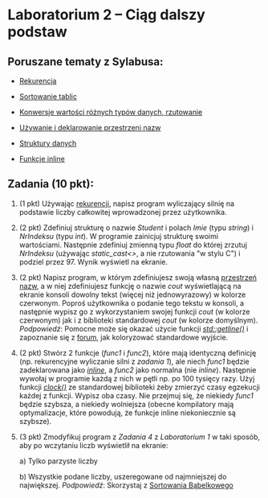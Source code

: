 # Laboratorium 2 – Ciąg dalszy podstaw 

## Poruszane tematy z Sylabusa: 

* [Rekurencja](http://www.algorytm.edu.pl/rekurencja.html)

* [Sortowanie tablic ](https://pl.wikibooks.org/wiki/Kody_%C5%BAr%C3%B3d%C5%82owe/Sortowanie_b%C4%85belkowe)

* [Konwersje wartości różnych typów danych, rzutowanie](https://pl.wikibooks.org/wiki/C%2B%2B/Zmienne#Rzutowanie)

* [Używanie i deklarowanie przestrzeni nazw](https://pl.wikibooks.org/wiki/C%2B%2B/Przestrzenie_nazw)

* [Struktury danych](https://pl.wikibooks.org/wiki/C/Typy_z%C5%82o%C5%BCone#Struktury)

* [Funkcje inline](https://pl.wikibooks.org/wiki/C%2B%2B/Funkcje_inline)



## Zadania (10 pkt): 

1. (1 pkt) Używając [rekurencji](http://www.algorytm.edu.pl/rekurencja.html), napisz program wyliczający silnię na podstawie liczby całkowitej wprowadzonej przez użytkownika. 

2. (2 pkt) Zdefiniuj strukturę o nazwie _Student_ i polach _Imie_ (typu _string_) i _NrIndeksu_ (typu _int_). W programie zainicjuj strukturę swoimi wartościami. Następnie zdefiniuj zmienną typu _float_ do której zrzutuj _NrIndeksu_ (używając _static_cast<>_, a nie rzutowania "w stylu C") i podziel przez 97. Wynik wyświetl na ekranie. 

3. (2 pkt) Napisz program, w którym zdefiniujesz swoją własną [przestrzeń nazw](https://pl.wikibooks.org/wiki/C%2B%2B/Przestrzenie_nazw), a w niej zdefiniujesz funkcję o nazwie _cout_ wyświetlającą na ekranie konsoli dowolny tekst (więcej niż jednowyrazowy) w kolorze czerwonym. Poproś użytkownika o podanie tego tekstu w konsoli, a następnie wypisz go z wykorzystaniem swojej funkcji _cout_  (w kolorze czerwonym) jak i z biblioteki standardowej _cout_ (w kolorze domyślnym). _Podpowiedź_: Pomocne może się okazać użycie funkcji [_std::getline()_](http://www.cplusplus.com/reference/string/string/getline/) i zapoznanie się z [forum](https://stackoverflow.com/questions/9158150/colored-output-in-c), jak koloryzować standardowe wyjście. 

4. (2 pkt) Stwórz 2 funkcje (_func1_ i _func2_), które mają identyczną definicję (np. rekurencyjne wyliczanie silni z _zadania 1_), ale niech _func1_ będzie zadeklarowana jako [_inline_](https://pl.wikibooks.org/wiki/C%2B%2B/Funkcje_inline), a _func2_ jako normalna (nie _inline_).  Następnie wywołaj w programie każdą z nich w pętli np. po 100 tysięcy razy. Użyj funkcji [_clock()_](https://pl.wikibooks.org/wiki/C/clock) ze standardowej biblioteki _<time>_ żeby zmierzyć czasy egzekucji każdej z funkcji. Wypisz oba czasy. Nie przejmuj się, że niekiedy _func1_ będzie szybsza, a niekiedy wolniejsza (obecne kompilatory mają optymalizacje, które powodują, że funkcje inline niekoniecznie są szybsze).  

5. (3 pkt) Zmodyfikuj program z _Zadania 4_ z _Laboratorium 1_ w taki sposób, aby po wczytaniu liczb wyświetlił na ekranie: 

    a) Tylko parzyste liczby 

    b) Wszystkie podane liczby, uszeregowane od najmniejszej do największej. _Podpowiedź_: Skorzystaj z [Sortowania Bąbelkowego](https://pl.wikibooks.org/wiki/Kody_%C5%BAr%C3%B3d%C5%82owe/Sortowanie_b%C4%85belkowe) 
